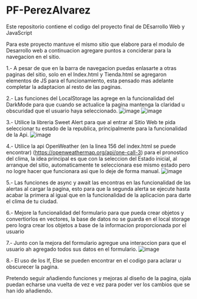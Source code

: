 # PF-PerezAlvarez
Este repositorio contiene el codigo del proyecto final de DEsarrollo Web y JavaScript

Para este proyecto mantuve el mismo sitio que elabore para el modulo de Desarrollo web a continuacion agregare puntos a conciderar para la navegacion en el sitio.

 1.- A pesar de que en la barra de navegacion puedas enlasarte a otras paginas del sitio, solo en el Index.html y Tienda.html se agregaron elementos de JS para el funcionamiento, esta pensado mas adelante completar la adaptacion al resto de las paginas.
 
 2.- Las funciones del LocalStorage las agrege en la funcionalidad del DarkMode para que cuando se actualice la pagina mantenga la claridad u obscuridad que el usuario haya seleccionado. ![image](https://user-images.githubusercontent.com/113397309/216217247-ec54144b-be93-4f7c-ad8e-06cb67cf2464.png)
 ![image](https://user-images.githubusercontent.com/113397309/216217294-b57f347d-15a8-453d-9cf2-81ed845efb55.png)




 
 3.- Utilice la libreria Sweet Alert para que al entrar al Sitio Web te pida seleccionar tu estado de la republica, principalmente para la funcionalidad de la Api.
 ![image](https://user-images.githubusercontent.com/113397309/216217460-b25a7df9-d4dd-4cca-9e4e-c378a2a9b117.png)

 
 4.- Utilice la api OpenWeather (en la linea 156 del index.html se puede encontrar) (https://openweathermap.org/api/one-call-3) para el pronostico del clima, la idea principal es que con la seleccion del Estado inicial, al arranque del sitio, automaticamente te seleccionara ese mismo estado pero no logre hacer que funcionara asi que lo deje de forma manual.
 ![image](https://user-images.githubusercontent.com/113397309/216217721-6cbf2762-2267-4b8c-9211-5115792b9a77.png)


 5.- Las funciones de async y await las encontras en las funcionalidad de las alertas al cargar la pagina, esto para que la segunda alerta se ejecute hasta acabar la primera al igual que en la funcionalidad de la aplicacion para darte el clima de tu ciudad.

 6.- Mejore la funcionalidad del formulario para que pueda crear objetos y convertiorlos en vectores, la base de datos no se guarda en el local storage pero logra crear los objetos a base de la informacion proporcionada por el usuario

 7.- Junto con la mejora del formulario agregue una interaccion para que el usuario ah agregado todos sus datos en el formulario.
 ![image](https://user-images.githubusercontent.com/113397309/216217612-4d252d1f-fc48-41e1-82c7-9e856f999545.png)


 8.- El uso de los If, Else se pueden encontrar en el codigo para aclarar u obscurecer la pagina.

Pretendo seguir añadiendo funciones y mejoras al diseño de la pagina, ojala puedan echarse una vuelta de vez e vez para poder ver los cambios que se han ido añadiendo.

